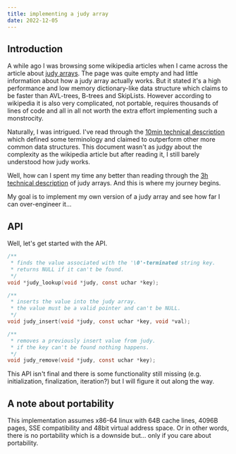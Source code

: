 ```yaml
---
title: implementing a judy array
date: 2022-12-05
---
```


## Introduction

A while ago I was browsing some wikipedia articles when I came across the article about [judy arrays](https://en.wikipedia.org/wiki/Judy_array).
The page was quite empty and had little information about how a judy array actually works. 
But it stated it's a high performance and low memory dictionary-like data structure which claims to be faster than AVL-trees, B-trees and SkipLists.
However according to wikipedia it is also very complicated, not portable, requires thousands of lines of code and all in all not worth the extra effort
implementing such a monstrocity.

Naturally, I was intrigued. I've read through the [10min technical description](https://judy.sourceforge.net/doc/10minutes.htm) 
which defined some terminology and claimed to outperform other more common data structures. 
This document wasn't as judgy about the complexity as the wikipedia article but after reading it, I still barely understood how judy works.

Well, how can I spent my time any better than reading through the [3h technical description](https://judy.sourceforge.net/doc/shop_interm.pdf) of judy arrays.
And this is where my journey begins.

My goal is to implement my own version of a judy array and see how far I can over-engineer it...

## API

Well, let's get started with the API.

```C
/**
 * finds the value associated with the '\0'-terminated string key.
 * returns NULL if it can't be found.
 */
void *judy_lookup(void *judy, const uchar *key);

/**
 * inserts the value into the judy array. 
 * the value must be a valid pointer and can't be NULL.
 */
void judy_insert(void *judy, const uchar *key, void *val);

/**
 * removes a previously insert value from judy.
 * if the key can't be found nothing happens.
 */
void judy_remove(void *judy, const uchar *key);
```

This API isn't final and there is some functionality still missing (e.g. initialization, finalization, iteration?) but I will figure it out along the way.

## A note about portability

This implementation assumes x86-64 linux with 64B cache lines, 4096B pages, SSE compatibility and 48bit virtual address space.
Or in other words, there is no portability which is a downside but... only if you care about portability.
